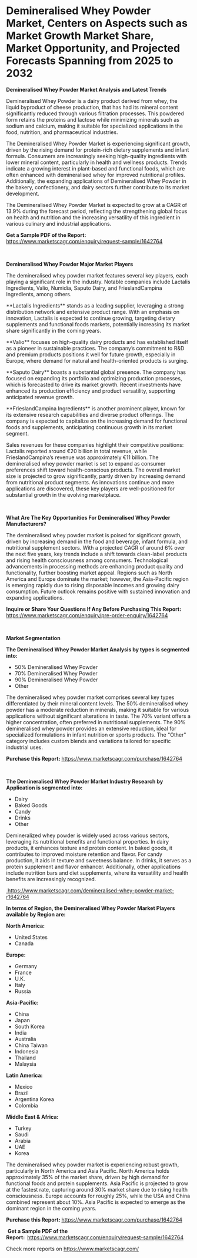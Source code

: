 <p><h1>Demineralised Whey Powder Market, Centers on Aspects such as Market Growth Market Share, Market Opportunity, and Projected Forecasts Spanning from 2025 to 2032</h1></p><p><strong>Demineralised Whey Powder Market Analysis and Latest Trends</strong></p>
<p><p>Demineralised Whey Powder is a dairy product derived from whey, the liquid byproduct of cheese production, that has had its mineral content significantly reduced through various filtration processes. This powdered form retains the proteins and lactose while minimizing minerals such as sodium and calcium, making it suitable for specialized applications in the food, nutrition, and pharmaceutical industries.</p><p>The Demineralised Whey Powder Market is experiencing significant growth, driven by the rising demand for protein-rich dietary supplements and infant formula. Consumers are increasingly seeking high-quality ingredients with lower mineral content, particularly in health and wellness products. Trends indicate a growing interest in plant-based and functional foods, which are often enhanced with demineralised whey for improved nutritional profiles. Additionally, the expanding applications of Demineralised Whey Powder in the bakery, confectionery, and dairy sectors further contribute to its market development.</p><p>The Demineralised Whey Powder Market is expected to grow at a CAGR of 13.9% during the forecast period, reflecting the strengthening global focus on health and nutrition and the increasing versatility of this ingredient in various culinary and industrial applications.</p></p>
<p><strong>Get a Sample PDF of the Report:&nbsp;</strong> <a href="https://www.marketscagr.com/enquiry/request-sample/1642764?utm_campaign=3075&utm_medium=2&utm_source=Github&utm_content=ia&utm_term=01042025&utm_id=demineralised-whey-powder">https://www.marketscagr.com/enquiry/request-sample/1642764</a></p>
<p>&nbsp;</p>
<p><strong>Demineralised Whey Powder Major Market Players</strong></p>
<p><p>The demineralised whey powder market features several key players, each playing a significant role in the industry. Notable companies include Lactalis Ingredients, Valio, Numidia, Saputo Dairy, and FrieslandCampina Ingredients, among others.</p><p>**Lactalis Ingredients** stands as a leading supplier, leveraging a strong distribution network and extensive product range. With an emphasis on innovation, Lactalis is expected to continue growing, targeting dietary supplements and functional foods markets, potentially increasing its market share significantly in the coming years.</p><p>**Valio** focuses on high-quality dairy products and has established itself as a pioneer in sustainable practices. The company’s commitment to R&D and premium products positions it well for future growth, especially in Europe, where demand for natural and health-oriented products is surging.</p><p>**Saputo Dairy** boasts a substantial global presence. The company has focused on expanding its portfolio and optimizing production processes, which is forecasted to drive its market growth. Recent investments have enhanced its production efficiency and product versatility, supporting anticipated revenue growth.</p><p>**FrieslandCampina Ingredients** is another prominent player, known for its extensive research capabilities and diverse product offerings. The company is expected to capitalize on the increasing demand for functional foods and supplements, anticipating continuous growth in its market segment.</p><p>Sales revenues for these companies highlight their competitive positions: Lactalis reported around €20 billion in total revenue, while FrieslandCampina’s revenue was approximately €11 billion. The demineralised whey powder market is set to expand as consumer preferences shift toward health-conscious products. The overall market size is projected to grow significantly, partly driven by increasing demand from nutritional product segments. As innovations continue and more applications are discovered, these key players are well-positioned for substantial growth in the evolving marketplace.</p></p>
<p>&nbsp;</p>
<p><strong>What Are The Key Opportunities For Demineralised Whey Powder Manufacturers?</strong></p>
<p><p>The demineralised whey powder market is poised for significant growth, driven by increasing demand in the food and beverage, infant formula, and nutritional supplement sectors. With a projected CAGR of around 6% over the next five years, key trends include a shift towards clean-label products and rising health consciousness among consumers. Technological advancements in processing methods are enhancing product quality and functionality, further boosting market appeal. Regions such as North America and Europe dominate the market; however, the Asia-Pacific region is emerging rapidly due to rising disposable incomes and growing dairy consumption. Future outlook remains positive with sustained innovation and expanding applications.</p></p>
<p><strong>Inquire or Share Your Questions If Any Before Purchasing This Report:</strong> <a href="https://www.marketscagr.com/enquiry/pre-order-enquiry/1642764?utm_campaign=3075&utm_medium=2&utm_source=Github&utm_content=ia&utm_term=01042025&utm_id=demineralised-whey-powder">https://www.marketscagr.com/enquiry/pre-order-enquiry/1642764</a></p>
<p>&nbsp;</p>
<p><strong>Market Segmentation</strong></p>
<p><strong>The Demineralised Whey Powder Market Analysis by types is segmented into:</strong></p>
<p><ul><li>50% Demineralised Whey Powder</li><li>70% Demineralised Whey Powder</li><li>90% Demineralised Whey Powder</li><li>Other</li></ul></p>
<p><p>The demineralised whey powder market comprises several key types differentiated by their mineral content levels. The 50% demineralised whey powder has a moderate reduction in minerals, making it suitable for various applications without significant alterations in taste. The 70% variant offers a higher concentration, often preferred in nutritional supplements. The 90% demineralised whey powder provides an extensive reduction, ideal for specialized formulations in infant nutrition or sports products. The "Other" category includes custom blends and variations tailored for specific industrial uses.</p></p>
<p><strong>Purchase this Report:&nbsp;</strong><a href="https://www.marketscagr.com/purchase/1642764?utm_campaign=3075&utm_medium=2&utm_source=Github&utm_content=ia&utm_term=01042025&utm_id=demineralised-whey-powder">https://www.marketscagr.com/purchase/1642764</a></p>
<p>&nbsp;</p>
<p><strong>The Demineralised Whey Powder Market Industry Research by Application is segmented into:</strong></p>
<p><ul><li>Dairy</li><li>Baked Goods</li><li>Candy</li><li>Drinks</li><li>Other</li></ul></p>
<p><p>Demineralized whey powder is widely used across various sectors, leveraging its nutritional benefits and functional properties. In dairy products, it enhances texture and protein content. In baked goods, it contributes to improved moisture retention and flavor. For candy production, it aids in texture and sweetness balance. In drinks, it serves as a protein supplement and flavor enhancer. Additionally, other applications include nutrition bars and diet supplements, where its versatility and health benefits are increasingly recognized.</p></p>
<p><a href="https://www.marketscagr.com/demineralised-whey-powder-market-r1642764?utm_campaign=3075&utm_medium=2&utm_source=Github&utm_content=ia&utm_term=01042025&utm_id=demineralised-whey-powder">&nbsp;https://www.marketscagr.com/demineralised-whey-powder-market-r1642764</a></p>
<p><strong>In terms of Region, the Demineralised Whey Powder Market Players available by Region are:</strong></p>
<p>
    <p> <strong> North America: </strong>
        <ul>
            <li>United States</li>
            <li>Canada</li>
        </ul>
        </p> 
    <p> <strong> Europe: </strong>
        <ul>
            <li>Germany</li>
            <li>France</li>
            <li>U.K.</li>
            <li>Italy</li>
            <li>Russia</li>
        </ul>
        </p> 
    <p> <strong> Asia-Pacific: </strong>
        <ul>
            <li>China</li>
            <li>Japan</li>
            <li>South Korea</li>
            <li>India</li>
            <li>Australia</li>
            <li>China Taiwan</li>
            <li>Indonesia</li>
            <li>Thailand</li>
            <li>Malaysia</li>
        </ul>
        </p> 
    <p> <strong> Latin America: </strong>
        <ul>
            <li>Mexico</li>
            <li>Brazil</li>
            <li>Argentina Korea</li>
            <li>Colombia</li>
        </ul>
        </p> 
    <p> <strong> Middle East & Africa: </strong>
        <ul>
            <li>Turkey</li>
            <li>Saudi</li>
            <li>Arabia</li>
            <li>UAE</li>
            <li>Korea</li>
        </ul>
    </p>
    </p>
<p><p>The demineralised whey powder market is experiencing robust growth, particularly in North America and Asia Pacific. North America holds approximately 35% of the market share, driven by high demand for functional foods and protein supplements. Asia Pacific is projected to grow at the fastest rate, capturing around 30% market share due to rising health consciousness. Europe accounts for roughly 25%, while the USA and China combined represent about 10%. Asia Pacific is expected to emerge as the dominant region in the coming years.</p></p>
<p><strong>Purchase this Report: </strong><a href="https://www.marketscagr.com/purchase/1642764?utm_campaign=3075&utm_medium=2&utm_source=Github&utm_content=ia&utm_term=01042025&utm_id=demineralised-whey-powder">https://www.marketscagr.com/purchase/1642764</a></p>
<p>&nbsp;<strong>Get a Sample PDF of the Report:&nbsp;&nbsp;</strong><a href="https://www.marketscagr.com/enquiry/request-sample/1642764?utm_campaign=3075&utm_medium=2&utm_source=Github&utm_content=ia&utm_term=01042025&utm_id=demineralised-whey-powder">https://www.marketscagr.com/enquiry/request-sample/1642764</a></p>
<p><strong></strong></p>
<p>Check more reports on <a href="https://www.marketscagr.com/?utm_campaign=3075&utm_medium=2&utm_source=Github&utm_content=ia&utm_term=01042025&utm_id=demineralised-whey-powder">https://www.marketscagr.com/</a></p>